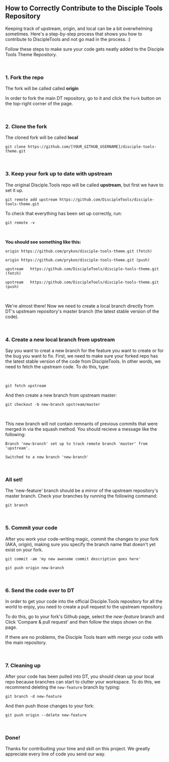 ## How to Correctly Contribute to the Disciple Tools Repository

Keeping track of upstream, origin, and local can be a bit overwhelming sometimes. Here's a step-by-step process that shows you how to contribute to DiscipleTools and not go mad in the process. :)

Follow these steps to make sure your code gets neatly added to the Disciple Tools Theme Repository.

&nbsp;

### 1. Fork the repo
The fork will be called called **origin**

In order to fork the main DT repository, go to it and click the `Fork` button on the top-right corner of the page.

&nbsp;

### 2. Clone the fork
The cloned fork will be called **local**

`git clone https://github.com/[YOUR_GITHUB_USERNAME]/disciple-tools-theme.git`

&nbsp;

### 3. Keep your fork up to date with upstream
The original Disciple.Tools repo will be called **upstream**, but first we have to set it up.

`git remote add upstream https://github.com/DiscipleTools/disciple-tools-theme.git`


To check that everything has been set up correctly, run:

`git remote -v`

&nbsp;

**You should see something like this:**
&nbsp;

`origin	https://github.com/prykon/disciple-tools-theme.git (fetch)`

`origin	https://github.com/prykon/disciple-tools-theme.git (push)`

`upstream	https://github.com/DiscipleTools/disciple-tools-theme.git (fetch)`

`upstream	https://github.com/DiscipleTools/disciple-tools-theme.git (push)`

&nbsp;

We're almost there! Now we need to create a local branch directly from DT's upstream repository's master branch (the latest stable version of the code).

&nbsp;

### 4. Create a new local branch from upstream
Say you want to creat a new branch for the feature you want to create or for the bug you want to fix. First, we need to make sure your forked repo has the latest stable version of the code from DiscipleTools. In other words, we need to fetch the upstream code. To do this, type:

&nbsp;

`git fetch upstream`


And then create a new branch from upstream master:

`git checkout -b new-branch upstream/master`

&nbsp;

This new branch will not contain remnants of previous commits that were merged in via the squash method. You should recieve a message like the following:

`Branch 'new-branch' set up to track remote branch 'master' from 'upstream'.`

`Switched to a new branch 'new-branch'`


&nbsp;

### All set!
The 'new-feature' branch should be a mirror of the upstream repository's master branch. Check your branches by running the following command:

`git branch`

&nbsp;

### 5. Commit your code
After you work your code-writing magic, commit the changes to your fork (AKA, origin), making sure you specify the branch name that doesn't yet exist on your fork.

`git commit -am 'my new awesome commit description goes here'`

`git push origin new-branch`

&nbsp;

### 6. Send the code over to DT
In order to get your code into the official Disciple.Tools repository for all the world to enjoy, you need to create a pull request to the upstream repository.

To do this, go to your fork's Github page, select the _new-feature_ branch and Click 'Compare & pull request' and then follow the steps shown on the page.

If there are no problems, the Disciple Tools team with merge your code with the main repository.

&nbsp;

### 7. Cleaning up
After your code has been pulled into DT, you should clean up your local repo because branches can start to clutter your workspace. To do this, we recommend deleting the `new-feature` branch by typing:

`git branch -d new-feature`

And then push those changes to your fork:

`git push origin --delete new-feature`

&nbsp;

### Done!
Thanks for contribuiting your time and skill on this project. We greatly appreciate every line of code you send our way.